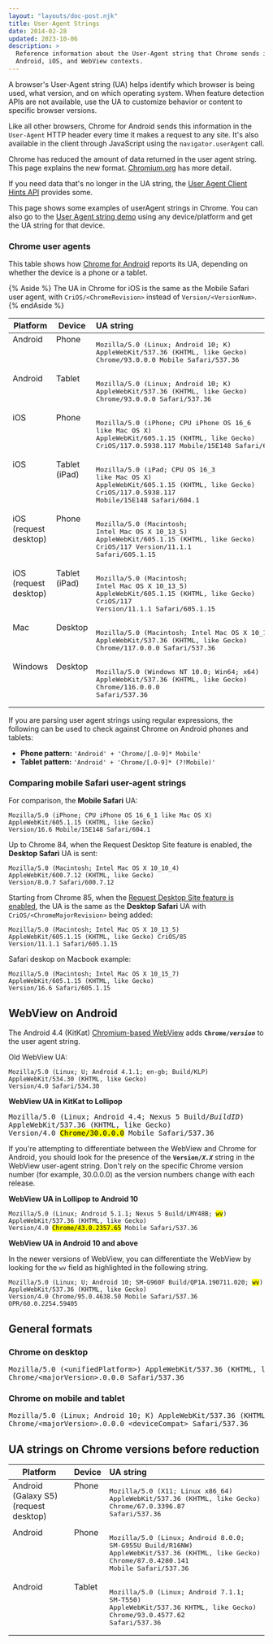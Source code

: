 ```yaml
---
layout: "layouts/doc-post.njk"
title: User-Agent Strings
date: 2014-02-28
updated: 2023-10-06
description: >
  Reference information about the User-Agent string that Chrome sends in
  Android, iOS, and WebView contexts.
---
```


A browser's User-Agent string (UA) helps identify which browser is being used, what version, and on
which operating system. When feature detection APIs are not available, use the UA to customize
behavior or content to specific browser versions.

Like all other browsers, Chrome for Android sends this information in the `User-Agent` HTTP header
every time it makes a request to any site. It's also available in the client through JavaScript
using the `navigator.userAgent` call.

Chrome has reduced the amount of data returned in the user agent string. This page explains the new format. [Chromium.org](https://www.chromium.org/updates/ua-reduction/) has more detail.

If you need data that's no longer in the UA string, the [User Agent Client Hints API](https://web.dev/migrate-to-ua-ch/) provides some.


This page shows some examples of userAgent strings in Chrome. You can also go to the [User Agent string demo](https://get-some-ua-strings.glitch.me) using any device/platform and get the UA string for that device.

### Chrome user agents

This table shows how [Chrome for Android][1] reports its UA, depending on whether the device is a phone or a tablet.

{% Aside %}
The UA in Chrome for iOS is the same as the Mobile Safari user agent, with `CriOS/<ChromeRevision>`
instead of `Version/<VersionNum>`.
{% endAside %}

<table>
  <thead>
    <tr>
      <th>Platform</th>
      <th>Device</th>
      <th style="text-align: left;">UA string</th>
    </tr>
  </thead>
  <tbody>
        <tr>
      <td style="vertical-align: top;">Android</td>
      <td style="vertical-align: top;">Phone</td>
      <td style="vertical-align: top;"><pre>Mozilla/5.0 (Linux; Android 10; K)
AppleWebKit/537.36 (KHTML, like Gecko)
Chrome/93.0.0.0 Mobile Safari/537.36</pre></td>
      </tr>
        <tr>
      <td style="vertical-align: top;">Android</td>
      <td style="vertical-align: top;">Tablet</td>
      <td style="vertical-align: top;"><pre>Mozilla/5.0 (Linux; Android 10; K)
AppleWebKit/537.36 (KHTML, like Gecko)
Chrome/93.0.0.0 Safari/537.36</pre></td>
      </tr>
      <tr>
      <td style="vertical-align: top;">iOS</td>
      <td style="vertical-align: top;">Phone</td>
      <td style="vertical-align: top;"><pre>Mozilla/5.0 (iPhone; CPU iPhone OS 16_6
like Mac OS X)
AppleWebKit/605.1.15 (KHTML, like Gecko)
CriOS/117.0.5938.117 Mobile/15E148 Safari/604.1</pre></td>
      </tr>
      <tr>
      <td style="vertical-align: top;">iOS</td>
      <td style="vertical-align: top;">Tablet (iPad)</td>
      <td style="vertical-align: top;"><pre>Mozilla/5.0 (iPad; CPU OS 16_3
like Mac OS X)
AppleWebKit/605.1.15 (KHTML, like Gecko)
CriOS/117.0.5938.117
Mobile/15E148 Safari/604.1</pre></td>
      </tr>
      <tr>
      <td id="iphone" style="vertical-align: top;">iOS (request desktop)</td>
      <td style="vertical-align: top;">Phone</td>
      <td style="vertical-align: top;"><pre>Mozilla/5.0 (Macintosh;
Intel Mac OS X 10_13_5)
AppleWebKit/605.1.15 (KHTML, like Gecko)
CriOS/117 Version/11.1.1
Safari/605.1.15</pre></td>
      </tr>
      <tr>
      <td style="vertical-align: top;">iOS (request desktop)</td>
      <td style="vertical-align: top;">Tablet (iPad)</td>
      <td style="vertical-align: top;"><pre>Mozilla/5.0 (Macintosh;
Intel Mac OS X 10_13_5)
AppleWebKit/605.1.15 (KHTML, like Gecko)
CriOS/117 
Version/11.1.1 Safari/605.1.15</pre></td>
      </tr>
      <tr>
      <td style="vertical-align: top;">Mac</td>
      <td style="vertical-align: top;">Desktop</td>
      <td style="vertical-align: top;"><pre>Mozilla/5.0 (Macintosh; Intel Mac OS X 10_15_7)
AppleWebKit/537.36 (KHTML, like Gecko)
Chrome/117.0.0.0 Safari/537.36</pre></td>
      </tr>
      <tr>
      <td style="vertical-align: top;">Windows</td>
      <td style="vertical-align: top;">Desktop</td>
      <td style="vertical-align: top;"><pre>Mozilla/5.0 (Windows NT 10.0; Win64; x64)
AppleWebKit/537.36 (KHTML, like Gecko)
Chrome/116.0.0.0
Safari/537.36</pre></td>
      </tr>
    </tbody>
    </table>

If you are parsing user agent strings using regular expressions, the following can be used to check
against Chrome on Android phones and tablets:

- **Phone pattern:** `'Android' + 'Chrome/[.0-9]* Mobile'`
- **Tablet pattern:** `'Android' + 'Chrome/[.0-9]* (?!Mobile)'`

### Comparing mobile Safari user-agent strings

For comparison, the **Mobile Safari** UA:

```text
Mozilla/5.0 (iPhone; CPU iPhone OS 16_6_1 like Mac OS X)
AppleWebKit/605.1.15 (KHTML, like Gecko)
Version/16.6 Mobile/15E148 Safari/604.1
```

Up to Chrome 84, when the Request Desktop Site feature is enabled, the **Desktop Safari** UA is sent:

```text
Mozilla/5.0 (Macintosh; Intel Mac OS X 10_10_4)
AppleWebKit/600.7.12 (KHTML, like Gecko)
Version/8.0.7 Safari/600.7.12
```

Starting from Chrome 85, when the [Request Desktop Site feature is enabled](#iphone), the UA is the same as the **Desktop Safari** UA with `CriOS/<ChromeMajorRevision>` being added:

```text
Mozilla/5.0 (Macintosh; Intel Mac OS X 10_13_5)
AppleWebKit/605.1.15 (KHTML, like Gecko) CriOS/85
Version/11.1.1 Safari/605.1.15
```

Safari deskop on Macbook example:

```text
Mozilla/5.0 (Macintosh; Intel Mac OS X 10_15_7)
AppleWebKit/605.1.15 (KHTML, like Gecko)
Version/16.6 Safari/605.1.15
```

## WebView on Android

The Android 4.4 (KitKat) [Chromium-based WebView][2] adds **<code>Chrome/<i>version</i></code>** to the user agent
string.

Old WebView UA:

```text
Mozilla/5.0 (Linux; U; Android 4.1.1; en-gb; Build/KLP)
AppleWebKit/534.30 (KHTML, like Gecko)
Version/4.0 Safari/534.30
```

**WebView UA in KitKat to Lollipop**

<pre>Mozilla/5.0 (Linux; Android 4.4; Nexus 5 Build/<i>BuildID</i>) 
AppleWebKit/537.36 (KHTML, like Gecko) 
Version/4.0 <mark>Chrome/30.0.0.0</mark> Mobile Safari/537.36</pre>

If you're attempting to differentiate between the WebView and Chrome for Android, you should look
for the presence of the **<code>Version/_X.X_</code>** string in the WebView user-agent string. Don't rely on
the specific Chrome version number (for example, 30.0.0.0) as the version numbers change with each
release.

**WebView UA in Lollipop to Android 10**

<pre><code>Mozilla/5.0 (Linux; Android 5.1.1; Nexus 5 Build/LMY48B; <mark>wv</mark>)
AppleWebKit/537.36 (KHTML, like Gecko) 
Version/4.0 <mark>Chrome/43.0.2357.65</mark> Mobile Safari/537.36</code></pre>

**WebView UA in Android 10 and above**

In the newer versions of WebView, you can differentiate the WebView by looking for the `wv` field as
highlighted in the following string.

<pre><code>Mozilla/5.0 (Linux; U; Android 10; SM-G960F Build/QP1A.190711.020; <mark>wv</mark>)
AppleWebKit/537.36 (KHTML, like Gecko) 
Version/4.0 Chrome/95.0.4638.50 Mobile Safari/537.36 OPR/60.0.2254.59405</code></pre>

[1]: https://play.google.com/store/apps/details?id=com.android.chrome
[2]: /docs/multidevice/webview/

## General formats

### Chrome on desktop

<pre>Mozilla/5.0 (&lt;unifiedPlatform>) AppleWebKit/537.36 (KHTML, like Gecko)
Chrome/&lt;majorVersion>.0.0.0 Safari/537.36</pre>



### Chrome on mobile and tablet

<pre>Mozilla/5.0 (Linux; Android 10; K) AppleWebKit/537.36 (KHTML, like Gecko)
Chrome/&lt;majorVersion>.0.0.0 &lt;deviceCompat> Safari/537.36</pre>

## UA strings on Chrome versions before reduction

<table>
  <thead>
    <tr>
      <th>Platform</th>
      <th>Device</th>
      <th style="text-align: left;">UA string</th>
    </tr>
  </thead>
  <tbody>
 <tr>
      <td id="galaxy" style="vertical-align: top;">Android (Galaxy S5) (request desktop)</td>
      <td style="vertical-align: top;">Phone</td>
      <td style="vertical-align: top;"><pre>Mozilla/5.0 (X11; Linux x86_64) 
AppleWebKit/537.36 (KHTML, like Gecko)
Chrome/67.0.3396.87 
Safari/537.36
</pre></td>
</tr>
<tr>
      <td style="vertical-align: top;">Android</td>
      <td style="vertical-align: top;">Phone</td>
      <td style="vertical-align: top;"><pre>Mozilla/5.0 (Linux; Android 8.0.0;
SM-G955U Build/R16NW)
AppleWebKit/537.36 (KHTML, like Gecko)
Chrome/87.0.4280.141
Mobile Safari/537.36
</pre></td>
</tr>
<tr>
      <td style="vertical-align: top;">Android</td>
      <td style="vertical-align: top;">Tablet</td>
      <td style="vertical-align: top;"><pre>Mozilla/5.0 (Linux; Android 7.1.1;
SM-T550)
AppleWebKit/537.36 KHTML, like Gecko)
Chrome/93.0.4577.62
Safari/537.36</pre></td>
</tr>
   </tbody>
    </table>      



